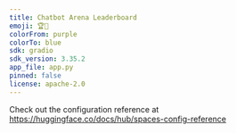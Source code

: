 ```yaml
---
title: Chatbot Arena Leaderboard
emoji: 🏆🤖
colorFrom: purple
colorTo: blue
sdk: gradio
sdk_version: 3.35.2
app_file: app.py
pinned: false
license: apache-2.0
---
```


Check out the configuration reference at https://huggingface.co/docs/hub/spaces-config-reference